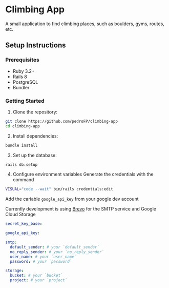 # Climbing App

A small application to find climbing places, such as boulders, gyms, routes, etc.

## Setup Instructions

### Prerequisites

- Ruby 3.2+
- Rails 8
- PostgreSQL
- Bundler

### Getting Started

1. Clone the repository:

```bash
git clone https://github.com/pedroFP/climbing-app
cd climbing-app
```

2. Install dependencies:

```bash
bundle install
```

3. Set up the database:

```bash
rails db:setup
```

4. Configure environment variables
   Generate the credentials with the command

```bash
VISUAL="code --wait" bin/rails credentials:edit
```

Add the cariable `google_api_key` from your google dev account

Currently development is using [Brevo](www.brevo.com) for the SMTP service and Google Cloud Storage

```yml
secret_key_base:

google_api_key:

smtp:
  default_sender: # your `default_sender`
  no_reply_sender: # your `no_reply_sender`
  user_name: # your `user_name`
  password: # your `password`

storage:
  bucket: # your `bucket`
  project: # your `project`
```
